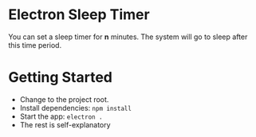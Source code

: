 # Electron Sleep Timer #

You can set a sleep timer for **n** minutes.
The system will go to sleep after this time period.

# Getting Started #

* Change to the project root.
* Install dependencies: `npm install`
* Start the app: `electron .`
* The rest is self-explanatory
